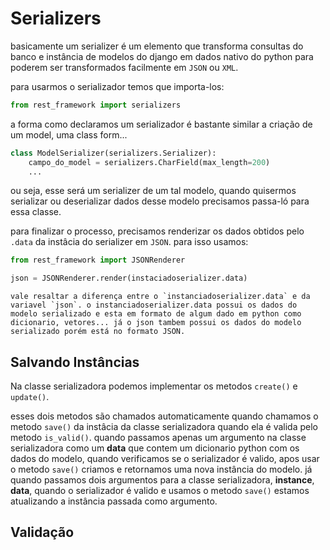 # Serializers

basicamente um serializer é um elemento que transforma consultas do banco e instância de modelos do django em dados nativo do python para poderem ser transformados facilmente em `JSON` ou `XML`.

para usarmos o serializador temos que importa-los:

```python
from rest_framework import serializers
```

a forma como declaramos um serializador é bastante similar a criação de um model, uma class form...

```python
class ModelSerializer(serializers.Serializer):
    campo_do_model = serializers.CharField(max_length=200)
    ...
```

ou seja, esse será um serializer de um tal modelo, quando quisermos serializar ou deserializar dados desse modelo precisamos passa-ló para essa classe.

para finalizar o processo, precisamos renderizar os dados obtidos pelo `.data` da instâcia do serializer em `JSON`. para isso usamos:

```python
from rest_framework import JSONRenderer

json = JSONRenderer.render(instaciadoserializer.data)
```

```
vale resaltar a diferença entre o `instanciadoserializer.data` e da variavel `json`. o instanciadoserializer.data possui os dados do modelo serializado e esta em formato de algum dado em python como dicionario, vetores... já o json tambem possui os dados do modelo serializado porém está no formato JSON.
```

## Salvando Instâncias

Na classe serializadora podemos implementar os metodos `create()` e `update()`.

esses dois metodos são chamados automaticamente quando chamamos o metodo `save()` da instâcia da classe serializadora quando ela é valida pelo metodo `is_valid()`. quando passamos apenas um argumento na classe serializadora como um **data** que contem um dicionario python com os dados do modelo, quando verificamos se o serializador é valido, apos usar o metodo `save()` criamos e retornamos uma nova instância do modelo. já quando passamos dois argumentos para a classe serializadora, **instance**, **data**, quando o serializador é valido e usamos o metodo `save()` estamos atualizando a instância passada como argumento.

## Validação

